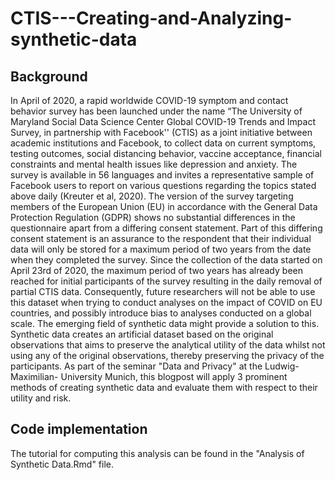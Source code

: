 # CTIS---Creating-and-Analyzing-synthetic-data

## Background
In April of 2020, a rapid worldwide COVID-19 symptom and contact behavior survey has been launched under the name “The University of Maryland Social Data Science Center Global COVID-19 Trends and Impact Survey, in partnership with Facebook'' (CTIS) as a joint initiative between academic institutions and Facebook, to collect data on current symptoms, testing outcomes, social distancing behavior, vaccine acceptance, financial constraints and mental health issues like depression and anxiety. The survey is available in 56 languages and invites a representative sample of Facebook users to report on various questions regarding the topics stated above daily (Kreuter et al, 2020). 
The version of the survey targeting members of the European Union (EU) in accordance with the General Data Protection Regulation (GDPR) shows no substantial differences in the questionnaire apart from a differing consent statement. Part of this differing consent statement is an assurance to the respondent that their individual data will only be stored for a maximum period of two years from the date when they completed the survey. Since the collection of the data started on April 23rd of 2020, the maximum period of two years has already been reached for initial participants of the survey resulting in the daily removal of partial CTIS data. 
Consequently, future researchers will not be able to use this dataset when trying to conduct analyses on the impact of COVID on EU countries, and possibly introduce bias to analyses conducted on a global scale.
The emerging field of synthetic data might provide a solution to this. Synthetic data creates an artificial dataset based on the original observations that aims to preserve the analytical utility of the data whilst not using any of the original observations, thereby preserving the privacy of the participants. As part of the seminar "Data and Privacy" at the Ludwig-Maximilian- University Munich, this blogpost will apply 3 prominent methods of creating synthetic data and evaluate them with respect to their utility and risk. 

## Code implementation
The tutorial for computing this analysis can be found in the "Analysis of Synthetic Data.Rmd" file.
